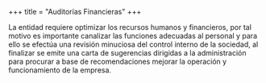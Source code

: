 +++
title = "Auditorías Financieras"
+++

La entidad requiere optimizar los recursos humanos y financieros, por tal motivo es
importante canalizar las funciones adecuadas al personal y para ello se efectúa una
revisión minuciosa del control interno de la sociedad, al finalizar se emite una carta
de sugerencias dirigidas a la administración para procurar a base de
recomendaciones mejorar la operación y funcionamiento de la empresa.